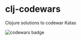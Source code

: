 # clj-codewars

Clojure solutions to codewar Katas

![codewars badge](https://www.codewars.com/users/qmstuart/badges/large)
